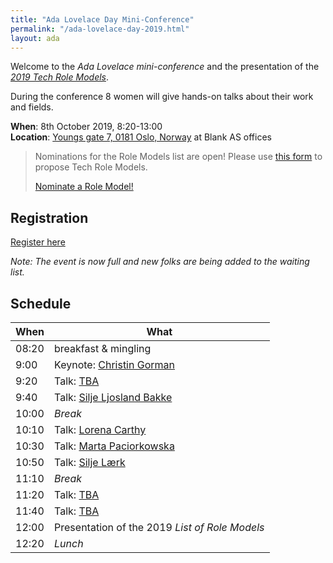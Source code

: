 ```yaml
---
title: "Ada Lovelace Day Mini-Conference"
permalink: "/ada-lovelace-day-2019.html"
layout: ada
---
```


Welcome to the _Ada Lovelace mini-conference_ and the presentation of the [_2019 Tech Role Models_](https://www.digi.no/artikler/patricia-aas-arrangerer-pris-for-kvinner-som-faktisk-jobber-i-it/471216).

During the conference 8 women will give hands-on talks about their work and fields.

**When**: 8th October 2019, 8:20-13:00  
**Location**: [Youngs gate 7, 0181 Oslo, Norway](https://goo.gl/maps/E5re8jL5EGzmPW5R7) at Blank AS offices 

> Nominations for the Role Models list are open!
> Please use [this form](https://forms.gle/jCMJEj5HcTzs5p8JA) to propose Tech Role Models.
>
> <a href="https://forms.gle/jCMJEj5HcTzs5p8JA" target="_blank" class="btn btn-dark">Nominate a Role Model!</a>


## Registration

<a href="https://www.meetup.com/de-DE/Tech-Women-Norway/events/264108718/" class="btn btn-dark">Register here</a>

_Note: The event is now full and new folks are being added to the waiting list._

## Schedule

| When  | What                                                        |
| ----- | ----------------------------------------------------------- |
| 08:20 | breakfast &amp; mingling                                    |
| 9:00  | Keynote: [Christin Gorman][1]                               |
| 9:20  | Talk: [TBA][2]                                              |
| 9:40  | Talk: [Silje Ljosland Bakke][3]                             |
| 10:00 | _Break_                                                     |
| 10:10 | Talk: [Lorena Carthy][4]                                    |
| 10:30 | Talk: [Marta Paciorkowska][5]                               |
| 10:50 | Talk: [Silje Lærk][6]                                       |
| 11:10 | _Break_                                                     |
| 11:20 | Talk: [TBA][2]                                              |
| 11:40 | Talk: [TBA][2]                                              |
| 12:00 | Presentation of the 2019 _List of Role Models_              |
| 12:20 | _Lunch_                                                     |

[1]: https://twitter.com/ChristinGorman
[2]: https://techwomen.no
[3]: https://twitter.com/siljelb
[4]: https://twitter.com/acdlola
[5]: https://twitter.com/a_meba
[6]: https://twitter.com/siljel
[7]: https://techwomen.no
[8]: https://techwomen.no
